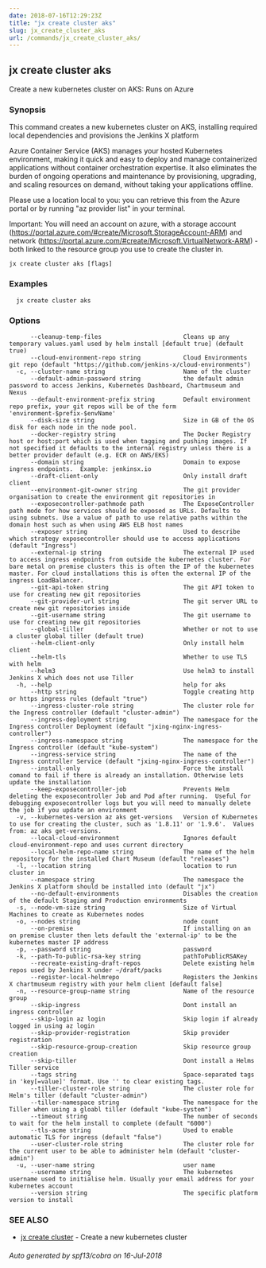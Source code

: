 ```yaml
---
date: 2018-07-16T12:29:23Z
title: "jx create cluster aks"
slug: jx_create_cluster_aks
url: /commands/jx_create_cluster_aks/
---
```

## jx create cluster aks

Create a new kubernetes cluster on AKS: Runs on Azure

### Synopsis

This command creates a new kubernetes cluster on AKS, installing required local dependencies and provisions the Jenkins X platform 

Azure Container Service (AKS) manages your hosted Kubernetes environment, making it quick and easy to deploy and manage containerized applications without container orchestration expertise. It also eliminates the burden of ongoing operations and maintenance by provisioning, upgrading, and scaling resources on demand, without taking your applications offline. 

Please use a location local to you: you can retrieve this from the Azure portal or by running "az provider list" in your terminal. 

Important: You will need an account on azure, with a storage account (https://portal.azure.com/#create/Microsoft.StorageAccount-ARM) and network (https://portal.azure.com/#create/Microsoft.VirtualNetwork-ARM) - both linked to the resource group you use to create the cluster in.

```
jx create cluster aks [flags]
```

### Examples

```
  jx create cluster aks
```

### Options

```
      --cleanup-temp-files                       Cleans up any temporary values.yaml used by helm install [default true] (default true)
      --cloud-environment-repo string            Cloud Environments git repo (default "https://github.com/jenkins-x/cloud-environments")
  -c, --cluster-name string                      Name of the cluster
      --default-admin-password string            the default admin password to access Jenkins, Kubernetes Dashboard, Chartmuseum and Nexus
      --default-environment-prefix string        Default environment repo prefix, your git repos will be of the form 'environment-$prefix-$envName'
      --disk-size string                         Size in GB of the OS disk for each node in the node pool.
      --docker-registry string                   The Docker Registry host or host:port which is used when tagging and pushing images. If not specified it defaults to the internal registry unless there is a better provider default (e.g. ECR on AWS/EKS)
      --domain string                            Domain to expose ingress endpoints.  Example: jenkinsx.io
      --draft-client-only                        Only install draft client
      --environment-git-owner string             The git provider organisation to create the environment git repositories in
      --exposecontroller-pathmode path           The ExposeController path mode for how services should be exposed as URLs. Defaults to using subnets. Use a value of path to use relative paths within the domain host such as when using AWS ELB host names
      --exposer string                           Used to describe which strategy exposecontroller should use to access applications (default "Ingress")
      --external-ip string                       The external IP used to access ingress endpoints from outside the kubernetes cluster. For bare metal on premise clusters this is often the IP of the kubernetes master. For cloud installations this is often the external IP of the ingress LoadBalancer.
      --git-api-token string                     The git API token to use for creating new git repositories
      --git-provider-url string                  The git server URL to create new git repositories inside
      --git-username string                      The git username to use for creating new git repositories
      --global-tiller                            Whether or not to use a cluster global tiller (default true)
      --helm-client-only                         Only install helm client
      --helm-tls                                 Whether to use TLS with helm
      --helm3                                    Use helm3 to install Jenkins X which does not use Tiller
  -h, --help                                     help for aks
      --http string                              Toggle creating http or https ingress rules (default "true")
      --ingress-cluster-role string              The cluster role for the Ingress controller (default "cluster-admin")
      --ingress-deployment string                The namespace for the Ingress controller Deployment (default "jxing-nginx-ingress-controller")
      --ingress-namespace string                 The namespace for the Ingress controller (default "kube-system")
      --ingress-service string                   The name of the Ingress controller Service (default "jxing-nginx-ingress-controller")
      --install-only                             Force the install comand to fail if there is already an installation. Otherwise lets update the installation
      --keep-exposecontroller-job                Prevents Helm deleting the exposecontroller Job and Pod after running.  Useful for debugging exposecontroller logs but you will need to manually delete the job if you update an environment
  -v, --kubernetes-version az aks get-versions   Version of Kubernetes to use for creating the cluster, such as '1.8.11' or '1.9.6'.  Values from: az aks get-versions.
      --local-cloud-environment                  Ignores default cloud-environment-repo and uses current directory 
      --local-helm-repo-name string              The name of the helm repository for the installed Chart Museum (default "releases")
  -l, --location string                          location to run cluster in
      --namespace string                         The namespace the Jenkins X platform should be installed into (default "jx")
      --no-default-environments                  Disables the creation of the default Staging and Production environments
  -s, --node-vm-size string                      Size of Virtual Machines to create as Kubernetes nodes
  -o, --nodes string                             node count
      --on-premise                               If installing on an on premise cluster then lets default the 'external-ip' to be the kubernetes master IP address
  -p, --password string                          password
  -k, --path-To-public-rsa-key string            pathToPublicRSAKey
      --recreate-existing-draft-repos            Delete existing helm repos used by Jenkins X under ~/draft/packs
      --register-local-helmrepo                  Registers the Jenkins X chartmuseum registry with your helm client [default false]
  -n, --resource-group-name string               Name of the resource group
      --skip-ingress                             Dont install an ingress controller
      --skip-login az login                      Skip login if already logged in using az login
      --skip-provider-registration               Skip provider registration
      --skip-resource-group-creation             Skip resource group creation
      --skip-tiller                              Dont install a Helms Tiller service
      --tags string                              Space-separated tags in 'key[=value]' format. Use '' to clear existing tags.
      --tiller-cluster-role string               The cluster role for Helm's tiller (default "cluster-admin")
      --tiller-namespace string                  The namespace for the Tiller when using a gloabl tiller (default "kube-system")
      --timeout string                           The number of seconds to wait for the helm install to complete (default "6000")
      --tls-acme string                          Used to enable automatic TLS for ingress (default "false")
      --user-cluster-role string                 The cluster role for the current user to be able to administer helm (default "cluster-admin")
  -u, --user-name string                         user name
      --username string                          The kubernetes username used to initialise helm. Usually your email address for your kubernetes account
      --version string                           The specific platform version to install
```

### SEE ALSO

* [jx create cluster](/commands/jx_create_cluster/)	 - Create a new kubernetes cluster

###### Auto generated by spf13/cobra on 16-Jul-2018
